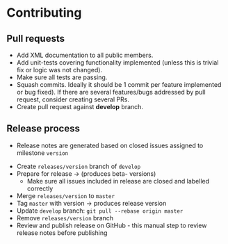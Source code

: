 Contributing
============

## Pull requests

- Add XML documentation to all public members.
- Add unit-tests covering functionality implemented (unless this is trivial fix or logic was not changed).
- Make sure all tests are passing.
- Squash commits. Ideally it should be 1 commit per feature implemented or bug fixed). If there are several features/bugs 
addressed by pull request, consider creating several PRs.
- Create pull request against **develop** branch.


## Release process

* Release notes are generated based on closed issues assigned to milestone `version`

- Create `releases/version` branch of `develop`
- Prepare for release -> (produces beta- versions)
  - Make sure all issues included in release are closed and labelled correctly
- Merge `releases/version` to `master`
- Tag `master` with version -> produces release version
- Update  `develop` branch: `git pull --rebase origin master`
- Remove `releases/version` branch
- Review and publish release on GitHub - this manual step to review release notes before publishing
